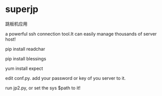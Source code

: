 # superjp
跳板机应用

a powerful ssh connection tool.It can easily manage thousands of server host!

pip install readchar

pip install blessings

yum install expect



edit conf.py. add your password or key of you server to it.



run jp2.py, or set the sys $path to it!
